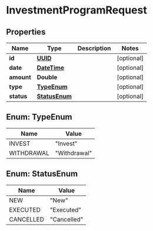 
# InvestmentProgramRequest

## Properties
Name | Type | Description | Notes
------------ | ------------- | ------------- | -------------
**id** | [**UUID**](UUID.md) |  |  [optional]
**date** | [**DateTime**](DateTime.md) |  |  [optional]
**amount** | **Double** |  |  [optional]
**type** | [**TypeEnum**](#TypeEnum) |  |  [optional]
**status** | [**StatusEnum**](#StatusEnum) |  |  [optional]


<a name="TypeEnum"></a>
## Enum: TypeEnum
Name | Value
---- | -----
INVEST | &quot;Invest&quot;
WITHDRAWAL | &quot;Withdrawal&quot;


<a name="StatusEnum"></a>
## Enum: StatusEnum
Name | Value
---- | -----
NEW | &quot;New&quot;
EXECUTED | &quot;Executed&quot;
CANCELLED | &quot;Cancelled&quot;



